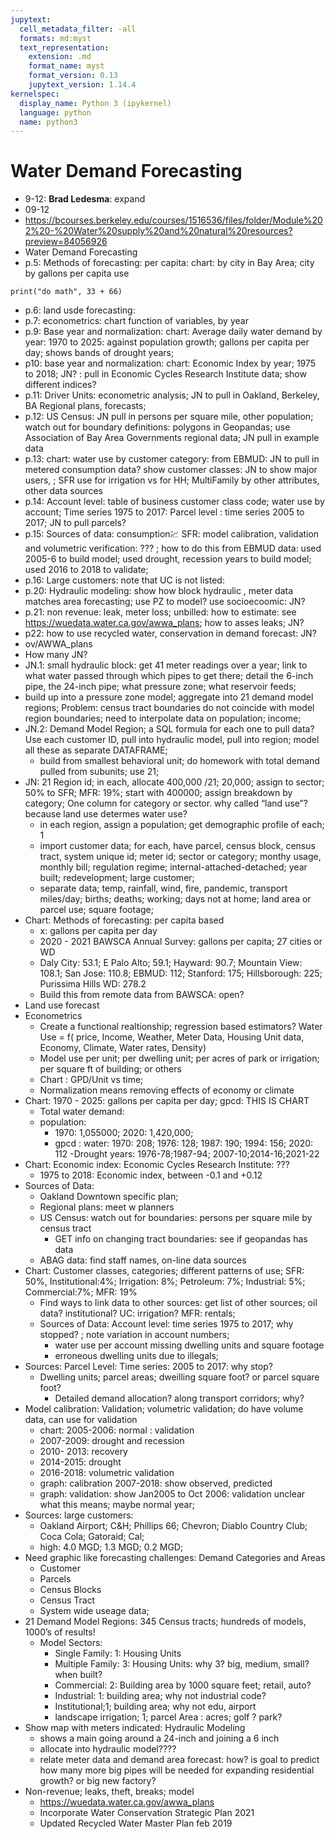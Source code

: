 ```yaml
---
jupytext:
  cell_metadata_filter: -all
  formats: md:myst
  text_representation:
    extension: .md
    format_name: myst
    format_version: 0.13
    jupytext_version: 1.14.4
kernelspec:
  display_name: Python 3 (ipykernel)
  language: python
  name: python3
---
```


# Water Demand Forecasting

-   9-12: **Brad Ledesma**: expand
-   09-12
-   https://bcourses.berkeley.edu/courses/1516536/files/folder/Module%202%20-%20Water%20supply%20and%20natural%20resources?preview=84056926
-   Water Demand Forecasting
-   p.5: Methods of forecasting: per capita: chart: by city in Bay Area; city by gallons per capita use

```{code-cell} python
print("do math", 33 + 66)
```

-   p.6: land usde forecasting:
-   p.7: econometrics: chart function of variables, by year
-   p.9: Base year and normalization: chart: Average daily water demand by year: 1970 to 2025: against population growth; gallons per capita per day; shows bands of drought years;
-   p10: base year and normalization: chart: Economic Index by year; 1975 to 2018; JN? : pull in Economic Cycles Research Institute data; show different indices?
-   p.11: Driver Units: econometric analysis; JN to pull in Oakland, Berkeley, BA Regional plans, forecasts;
-   p.12: US Census: JN pull in persons per square mile, other population; watch out for boundary definitions: polygons in Geopandas; use Association of Bay Area Governments regional data; JN pull in example data
-   p.13: chart: water use by customer category: from EBMUD: JN to pull in metered consumption data? show customer classes: JN to show major users, ; SFR use for irrigation vs for HH; MultiFamily by other attributes, other data sources
-   p.14: Account level: table of business customer class code; water use by account; Time series 1975 to 2017: Parcel level : time series 2005 to 2017; JN to pull parcels?
-   p.15: Sources of data: consumption:chart: SFR: model calibration, validation and volumetric verification: ??? ; how to do this from EBMUD data: used 2005-6 to build model; used drought, recession years to build model; used 2016 to 2018 to validate;
-   p.16: Large customers: note that UC is not listed:
-   p.20: Hydraulic modeling: show how block hydraulic , meter data matches area forecasting; use PZ to model? use socioecoomic: JN?
-   p.21: non revenue: leak, meter loss; unbilled: how to estimate: see https://wuedata.water.ca.gov/awwa_plans; how to asses leaks; JN?
-   p22: how to use recycled water, conservation in demand forecast: JN?
-   ov/AWWA_plans
-   How many JN?
-   JN.1: small hydraulic block: get 41 meter readings over a year; link to what water passed through which pipes to get there; detail the 6-inch pipe, the 24-inch pipe; what pressure zone; what reservoir feeds;
-   build up into a pressure zone model; aggregate into 21 demand model regions; Problem: census tract boundaries do not coincide with model region boundaries; need to interpolate data on population; income;
-   JN.2: Demand Model Region; a SQL formula for each one to pull data? Use each customer ID, pull into hydraulic model, pull into region; model all these as separate DATAFRAME;
    -   build from smallest behavioral unit; do homework with total demand pulled from subunits; use 21;
-   JN: 21 Region id; in each, allocate 400,000 /21; 20,000; assign to sector; 50% to SFR; MFR: 19%; start with 400000; assign breakdown by category; One column for category or sector. why called “land use”? because land use determes water use?
    -   in each region, assign a population; get demographic profile of each; 1
    -   import customer data; for each, have parcel, census block, census tract, system unique id; meter id; sector or category; monthy usage, monthly bill; regulation regime; internal-attached-detached; year built; redevelopment; large customer;
    -   separate data; temp, rainfall, wind, fire, pandemic, transport miles/day; births; deaths; working; days not at home; land area or parcel use; square footage;
-   Chart: Methods of forecasting: per capita based
    -   x: gallons per capita per day
    -   2020 - 2021 BAWSCA Annual Survey: gallons per capita; 27 cities or WD
    -   Daly City: 53.1; E Palo Alto; 59.1; Hayward: 90.7; Mountain View: 108.1; San Jose: 110.8; EBMUD: 112; Stanford: 175; Hillsborough: 225; Purissima Hills WD: 278.2
    -   Build this from remote data from BAWSCA: open?
-   Land use forecast
-   Econometrics
    -   Create a functional realtionship; regression based estimators? Water Use = f( price, Income, Weather, Meter Data, Housing Unit data, Economy, Climate, Water rates, Density)
    -   Model use per unit; per dwelling unit; per acres of park or irrigation; per square ft of building; or others
    -   Chart : GPD/Unit vs time;
    -   Normalization means removing effects of economy or climate
-   Chart: 1970 - 2025: gallons per capita per day; gpcd: THIS IS CHART
    -   Total water demand:
    -   population:
        -   1970: 1,055000; 2020: 1,420,000;
        -   gpcd : water: 1970: 208; 1976: 128; 1987: 190; 1994: 156; 2020: 112
            -Drought years: 1976-78;1987-94; 2007-10;2014-16;2021-22
-   Chart: Economic index: Economic Cycles Research Institute: ???
    -   1975 to 2018: Economic index, between -0.1 and +0.12
-   Sources of Data:
    -   Oakland Downtown specific plan;
    -   Regional plans: meet w planners
    -   US Census: watch out for boundaries: persons per square mile by census tract
        -   GET info on changing tract boundaries: see if geopandas has data
    -   ABAG data: find staff names, on-line data sources
-   Chart: Customer classes, categories; different patterns of use; SFR: 50%, Institutional:4%; Irrigation: 8%; Petroleum: 7%; Industrial: 5%; Commercial:7%; MFR: 19%
    -   Find ways to link data to other sources: get list of other sources; oil data? institutional? UC: irrigation? MFR: rentals;
    -   Sources of Data: Account level: time series 1975 to 2017; why stopped? ; note variation in account numbers;
        -   water use per account missing dwelling units and square footage
        -   erroneous dwelling units due to illegals;
-   Sources: Parcel Level: Time series: 2005 to 2017: why stop?
    -   Dwelling units; parcel areas; dweilling square foot? or parcel square foot?
        -   Detailed demand allocation? along transport corridors; why?
-   Model calibration: Validation; volumetric validation; do have volume data, can use for validation
    - chart: 2005-2006: normal : validation
    - 2007-2009: drought and recession
    - 2010- 2013: recovery
    - 2014-2015: drought
    - 2016-2018: volumetric validation
    - graph: calibration 2007-2018: show observed, predicted
    - graph: validation: show Jan2005 to Oct 2006: validation unclear what this means; maybe normal year;
-   Sources: large customers:
    - Oakland Airport; C&H; Phillips 66; Chevron; Diablo Country Club; Coca Cola; Gatoraid; Cal;
    - high: 4.0 MGD; 1.3 MGD; 0.2 MGD;
-   Need graphic like forecasting challenges: Demand Categories and Areas
    - Customer
    - Parcels
    - Census Blocks
    - Census Tract
    - System wide useage data;
-   21 Demand Model Regions: 345 Census tracts; hundreds of models, 1000’s of results!
    -   Model Sectors:
        -   Single Family: 1: Housing Units
        -   Multiple Family: 3: Housing Units: why 3? big, medium, small? when built?
        -   Commercial: 2: Building area by 1000 square feet; retail, auto?
        -   Industrial: 1: building area; why not industrial code?
        -   Institutional;1; building area; why not edu, airport
        -   landscape irrigation; 1; parcel Area : acres; golf ? park?
-   Show map with meters indicated: Hydraulic Modeling
    - shows a main going around a 24-inch and joining a 6 inch
    - allocate into hydraulic model????
    - relate meter data and demand area forecast: how? is goal to predict how many more big pipes will be needed for expanding residential growth? or big new factory?
-   Non-revenue; leaks, theft, breaks; model
    - https://wuedata.water.ca.gov/awwa_plans
    -   Incorporate Water Conservation Strategic Plan 2021
    -   Updated Recycled Water Master Plan feb 2019
